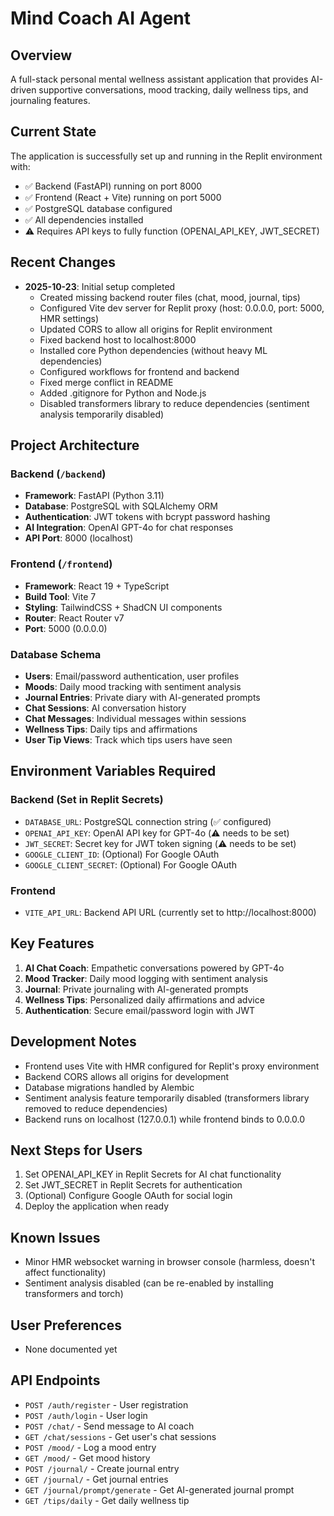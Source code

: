 # Mind Coach AI Agent

## Overview
A full-stack personal mental wellness assistant application that provides AI-driven supportive conversations, mood tracking, daily wellness tips, and journaling features.

## Current State
The application is successfully set up and running in the Replit environment with:
- ✅ Backend (FastAPI) running on port 8000
- ✅ Frontend (React + Vite) running on port 5000
- ✅ PostgreSQL database configured
- ✅ All dependencies installed
- ⚠️ Requires API keys to fully function (OPENAI_API_KEY, JWT_SECRET)

## Recent Changes
- **2025-10-23**: Initial setup completed
  - Created missing backend router files (chat, mood, journal, tips)
  - Configured Vite dev server for Replit proxy (host: 0.0.0.0, port: 5000, HMR settings)
  - Updated CORS to allow all origins for Replit environment
  - Fixed backend host to localhost:8000
  - Installed core Python dependencies (without heavy ML dependencies)
  - Configured workflows for frontend and backend
  - Fixed merge conflict in README
  - Added .gitignore for Python and Node.js
  - Disabled transformers library to reduce dependencies (sentiment analysis temporarily disabled)

## Project Architecture

### Backend (`/backend`)
- **Framework**: FastAPI (Python 3.11)
- **Database**: PostgreSQL with SQLAlchemy ORM
- **Authentication**: JWT tokens with bcrypt password hashing
- **AI Integration**: OpenAI GPT-4o for chat responses
- **API Port**: 8000 (localhost)

### Frontend (`/frontend`)
- **Framework**: React 19 + TypeScript
- **Build Tool**: Vite 7
- **Styling**: TailwindCSS + ShadCN UI components
- **Router**: React Router v7
- **Port**: 5000 (0.0.0.0)

### Database Schema
- **Users**: Email/password authentication, user profiles
- **Moods**: Daily mood tracking with sentiment analysis
- **Journal Entries**: Private diary with AI-generated prompts
- **Chat Sessions**: AI conversation history
- **Chat Messages**: Individual messages within sessions
- **Wellness Tips**: Daily tips and affirmations
- **User Tip Views**: Track which tips users have seen

## Environment Variables Required

### Backend (Set in Replit Secrets)
- `DATABASE_URL`: PostgreSQL connection string (✅ configured)
- `OPENAI_API_KEY`: OpenAI API key for GPT-4o (⚠️ needs to be set)
- `JWT_SECRET`: Secret key for JWT token signing (⚠️ needs to be set)
- `GOOGLE_CLIENT_ID`: (Optional) For Google OAuth
- `GOOGLE_CLIENT_SECRET`: (Optional) For Google OAuth

### Frontend
- `VITE_API_URL`: Backend API URL (currently set to http://localhost:8000)

## Key Features
1. **AI Chat Coach**: Empathetic conversations powered by GPT-4o
2. **Mood Tracker**: Daily mood logging with sentiment analysis
3. **Journal**: Private journaling with AI-generated prompts
4. **Wellness Tips**: Personalized daily affirmations and advice
5. **Authentication**: Secure email/password login with JWT

## Development Notes
- Frontend uses Vite with HMR configured for Replit's proxy environment
- Backend CORS allows all origins for development
- Database migrations handled by Alembic
- Sentiment analysis feature temporarily disabled (transformers library removed to reduce dependencies)
- Backend runs on localhost (127.0.0.1) while frontend binds to 0.0.0.0

## Next Steps for Users
1. Set OPENAI_API_KEY in Replit Secrets for AI chat functionality
2. Set JWT_SECRET in Replit Secrets for authentication
3. (Optional) Configure Google OAuth for social login
4. Deploy the application when ready

## Known Issues
- Minor HMR websocket warning in browser console (harmless, doesn't affect functionality)
- Sentiment analysis disabled (can be re-enabled by installing transformers and torch)

## User Preferences
- None documented yet

## API Endpoints
- `POST /auth/register` - User registration
- `POST /auth/login` - User login
- `POST /chat/` - Send message to AI coach
- `GET /chat/sessions` - Get user's chat sessions
- `POST /mood/` - Log a mood entry
- `GET /mood/` - Get mood history
- `POST /journal/` - Create journal entry
- `GET /journal/` - Get journal entries
- `GET /journal/prompt/generate` - Get AI-generated journal prompt
- `GET /tips/daily` - Get daily wellness tip
